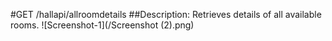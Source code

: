 #GET /hallapi/allroomdetails
##Description: Retrieves details of all available rooms.
![Screenshot-1](/Screenshot (2).png)
